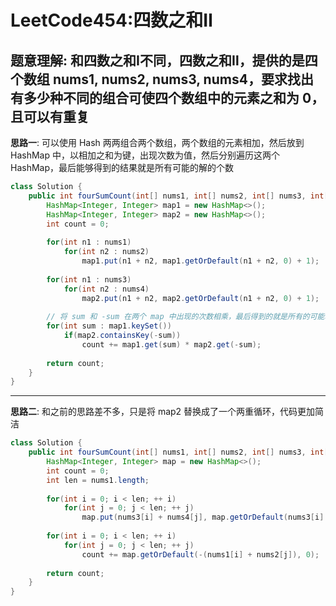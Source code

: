 # LeetCode454:四数之和Ⅱ

## 题意理解: 和四数之和Ⅰ不同，四数之和Ⅱ，提供的是四个数组 nums1, nums2, nums3, nums4，要求找出有多少种不同的组合可使四个数组中的元素之和为 0，且可以有重复

**思路一**: 可以使用 Hash 两两组合两个数组，两个数组的元素相加，然后放到 HashMap 中，以相加之和为键，出现次数为值，然后分别遍历这两个 HashMap，最后能够得到的结果就是所有可能的解的个数
```java
class Solution {
    public int fourSumCount(int[] nums1, int[] nums2, int[] nums3, int[] nums4) {
        HashMap<Integer, Integer> map1 = new HashMap<>();
        HashMap<Integer, Integer> map2 = new HashMap<>();
        int count = 0;
        
        for(int n1 : nums1)
            for(int n2 : nums2)
                map1.put(n1 + n2, map1.getOrDefault(n1 + n2, 0) + 1);
        
        for(int n1 : nums3)
            for(int n2 : nums4)
                map2.put(n1 + n2, map2.getOrDefault(n1 + n2, 0) + 1);
        
        // 将 sum 和 -sum 在两个 map 中出现的次数相乘，最后得到的就是所有的可能次数
        for(int sum : map1.keySet())
            if(map2.containsKey(-sum))
                count += map1.get(sum) * map2.get(-sum);
        
        return count;
    }
}
```

---

**思路二**: 和之前的思路差不多，只是将 map2 替换成了一个两重循环，代码更加简洁
```java
class Solution {
    public int fourSumCount(int[] nums1, int[] nums2, int[] nums3, int[] nums4) {
        HashMap<Integer, Integer> map = new HashMap<>();
        int count = 0;
        int len = nums1.length;
        
        for(int i = 0; i < len; ++ i)
            for(int j = 0; j < len; ++ j)
                map.put(nums3[i] + nums4[j], map.getOrDefault(nums3[i] + nums4[j], 0) + 1);
        
        for(int i = 0; i < len; ++ i)
            for(int j = 0; j < len; ++ j)
                count += map.getOrDefault(-(nums1[i] + nums2[j]), 0);
        
        return count;
    }
}
```
